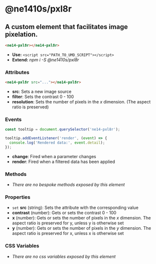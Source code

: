 # @ne1410s/pxl8r

## A custom element that facilitates image pixelation.

```html
<ne14-pxl8r></ne14-pxl8r>
```

- **Use:** `<script src="PATH_TO_UMD_SCRIPT"></script>`
- **Extend:** _npm i -S @ne1410s/pxl8r_

### Attributes

```html
<ne14-pxl8r src="..."></ne14-pxl8r>
```

- **src**: Sets a new image source
- **filter**: Sets the contrast 0 - 100
- **resolution**: Sets the number of pixels in the _x_ dimension. (The aspect ratio is preserved)

### Events

```javascript
const tooltip = document.querySelector('ne14-pxl8r');

tooltip.addEventListener('render', (event) => {
  console.log('Rendered data:', event.detail);
});
```

- **change**: Fired when a parameter changes
- **render**: Fired when a filtered data has been applied

### Methods

- _There are no bespoke methods exposed by this element_

### Properties

- `set` **src** (string): Sets the attribute with the corresponding value
- **contrast** (number): Gets or sets the contrast 0 - 100
- **x** (number): Gets or sets the number of pixels in the _x_ dimension. The aspect ratio is preserved for y, unless y is otherwise set
- **y** (number): Gets or sets the number of pixels in the _y_ dimension. The aspect ratio is preserved for x, unless x is otherwise set

### CSS Variables

- _There are no css variables exposed by this element_
